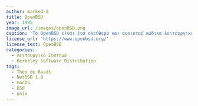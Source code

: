 ```yaml
---
author: marked-d
title: OpenBSD
year: 1995
image_url: /images/openBSD.png
caption: 'Το OpenBSD είναι ένα ελεύθερο και ανοικτού κώδικα λειτουργικό σύστημα τύπου Unix, βασισμένο στη διανομή λογισμικού Berkeley (BSD). Δημιουργήθηκε το 1995 με επίκεντρο την φορητότητα, την τυποποίηση, την ορθότητα, την προληπτική ασφάλεια και την ολοκληρωμένη κρυπτογραφία. Το OpenBSD περιλαμβάνει πολλά χαρακτηριστικά ασφαλείας, όπως ο διαχωρισμός προνομίων, ο υποχρεωτικός έλεγχος πρόσβασης και η προστασία στοίβας, καθιστώντας το μια δημοφιλή επιλογή για χρήστες και οργανισμούς που έχουν συνείδηση σε θέματα ασφάλειας.'
license_url: 'https://www.openbsd.org/'
license_text: OpenBSD
categories:
  - Λειτουργικό Σύστημα
  - Berkeley Software Distribution
tags:
  - Theo de Raadt
  - NetBSD 1.0
  - macOS
  - BSD
  - unix
---
```

